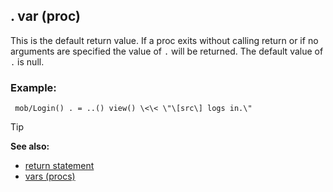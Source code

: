 ## . var (proc)


This is the default return value. If a proc exits without
calling return or if no arguments are specified the value of `.` will be
returned. The default value of `.` is null.
### Example:

```
 mob/Login() . = ..() view() \<\< \"\[src\] logs in.\"

```


> [!TIP] 
> **See also:**
> +   [return statement](/ref/proc/return.md) 
> +   [vars (procs)](/ref/proc/var.md) 